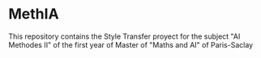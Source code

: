 # MethIA
This repository contains the Style Transfer proyect for the subject "AI Methodes II" of the first year of Master of "Maths and AI" of Paris-Saclay

